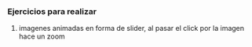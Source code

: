 ### Ejercicios para realizar 
1. imagenes animadas en forma de slider, al pasar el click por la imagen hace un zoom 